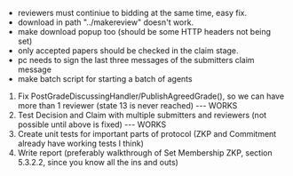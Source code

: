 - reviewers must continiue to bidding at the same time, easy fix.
- download in path "../makereview" doesn't work.
- make download popup too (should be some HTTP headers not being set)
- only accepted papers should be checked in the claim stage.
- pc needs to sign the last three messages of the submitters claim message
- make batch script for starting a batch of agents

1. Fix PostGradeDiscussingHandler/PublishAgreedGrade(), so we can have more than 1 reviewer (state 13 is never reached) --- WORKS
2. Test Decision and Claim with multiple submitters and reviewers (not possible until above is fixed) --- WORKS
3. Create unit tests for important parts of protocol (ZKP and Commitment already have working tests I think) 
4. Write report (preferably walkthrough of Set Membership ZKP, section 5.3.2.2, since you know all the ins and outs)